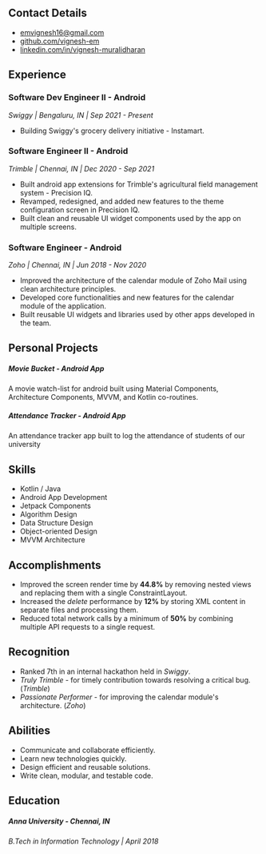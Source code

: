 
## Contact Details

- [emvignesh16@gmail.com](mailto:emvignesh16@gmail.com)
- [github.com/vignesh-em](https://github.com/vignesh-em)
- [linkedin.com/in/vignesh-muralidharan](https://www.linkedin.com/in/vignesh-muralidharan/)

## Experience

### Software Dev Engineer II - Android
_Swiggy | Bengaluru, IN | Sep 2021 - Present_

- Building Swiggy's grocery delivery initiative - Instamart.

### Software Engineer II - Android
_Trimble | Chennai, IN | Dec 2020 - Sep 2021_

- Built android app extensions for Trimble's agricultural field management system - Precision IQ.
- Revamped, redesigned, and added new features to the theme configuration screen in Precision IQ.
- Built clean and reusable UI widget components used by the app on multiple screens.

### Software Engineer - Android
_Zoho | Chennai, IN | Jun 2018 - Nov 2020_

- Improved the architecture of the calendar module of Zoho Mail using clean architecture principles.
- Developed core functionalities and new features for the calendar module of the application.
- Built reusable UI widgets and libraries used by other apps developed in the team.


## Personal Projects

##### Movie Bucket - Android App

A movie watch-list for android built using Material Components, Architecture Components, MVVM, and Kotlin co-routines.

##### Attendance Tracker - Android App

An attendance tracker app built to log the attendance of students of our university

## Skills

- Kotlin / Java
- Android App Development
- Jetpack Components
- Algorithm Design
- Data Structure Design
- Object-oriented Design
- MVVM Architecture

## Accomplishments

- Improved the screen render time by **44.8%** by removing nested views and replacing them with a single ConstraintLayout.
- Increased the _delete_ performance by **12%** by storing XML content in separate files and processing them.
- Reduced total network calls by a minimum of **50%** by combining multiple API requests to a single request.


## Recognition

- Ranked 7th in an internal hackathon held in _Swiggy_.
- _Truly Trimble_ - for timely contribution towards resolving a critical bug. (_Trimble_)
- _Passionate Performer_ - for improving the calendar module's architecture. (_Zoho_)


## Abilities

- Communicate and collaborate efficiently.
- Learn new technologies quickly.
- Design efficient and reusable solutions.
- Write clean, modular, and testable code.

## Education

##### Anna University - Chennai, IN
_B.Tech in Information Technology | April 2018_
